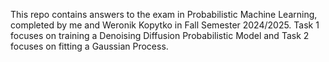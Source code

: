 This repo contains answers to the exam in Probabilistic Machine Learning, completed by me and Weronik Kopytko in Fall Semester 2024/2025.
Task 1 focuses on training a Denoising Diffusion Probabilistic Model and Task 2 focuses on fitting a Gaussian Process.
